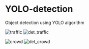 # YOLO-detection
Object detection using YOLO algorithm

![traffic](https://user-images.githubusercontent.com/59369344/115141565-bccd3d00-a05a-11eb-9119-c4c16197e4b4.png)
![det_traffic](https://user-images.githubusercontent.com/59369344/115141567-c060c400-a05a-11eb-8d45-71415d8d9c02.png)

![crowd](https://user-images.githubusercontent.com/59369344/115141103-3f083200-a058-11eb-80e2-b624aa907aae.png)
![det_crowd](https://user-images.githubusercontent.com/59369344/115141094-31eb4300-a058-11eb-9c9e-76416cf78b82.png)
